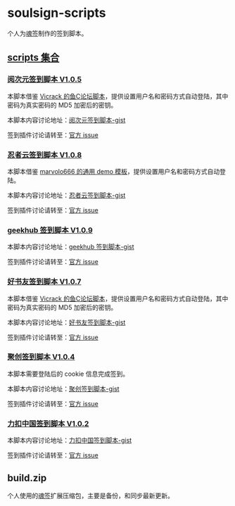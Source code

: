 # soulsign-scripts

个人为[魂签](https://github.com/inu1255/soulsign-chrome)制作的签到脚本。

## [scripts 集合](https://soulsign.inu1255.cn/?uid=1176)

### [阅次元签到脚本 V1.0.5](https://soulsign.inu1255.cn/scripts/174)

本脚本借鉴 [Vicrack 的鱼C论坛脚本](https://soulsign.inu1255.cn/scripts/167)，提供设置用户名和密码方式自动登陆，其中密码为真实密码的 MD5 加密后的密钥。

本脚本内容讨论地址：[阅次元签到脚本-gist](https://gist.github.com/yi-Xu-0100/582545da3b2869b544272c4db8b77c7e)

签到插件讨论请转至：[官方 issue](https://github.com/inu1255/soulsign-chrome/issues)

### [忍者云签到脚本 V1.0.8](https://soulsign.inu1255.cn/scripts/173)

本脚本借鉴 [marvolo666 的通用 demo 模板](https://github.com/inu1255/soulsign-chrome/blob/master/public/demos/ShadowSocksR.js)，提供设置用户名和密码方式自动登陆。

本脚本内容讨论地址：[忍者云签到脚本-gist](https://gist.github.com/yi-Xu-0100/f9f91bda4293ffed7219a1d3331a05e3)

签到插件讨论请转至：[官方 issue](https://github.com/inu1255/soulsign-chrome/issues)

### [geekhub 签到脚本 V1.0.9](https://soulsign.inu1255.cn/scripts/172)

本脚本内容讨论地址：[geekhub 签到脚本-gist](https://gist.github.com/yi-Xu-0100/44d5d7199e029e61c0976902122c0900)

签到插件讨论请转至：[官方 issue](https://github.com/inu1255/soulsign-chrome/issues)

### [好书友签到脚本 V1.0.7](https://soulsign.inu1255.cn/scripts/185)

本脚本借鉴 [Vicrack 的鱼C论坛脚本](https://soulsign.inu1255.cn/scripts/167)，提供设置用户名和密码方式自动登陆，其中密码为真实密码的 MD5 加密后的密钥。

本脚本内容讨论地址：[好书友签到脚本-gist](https://gist.github.com/yi-Xu-0100/910de5106ebc8497b6198ba366cccb97)

签到插件讨论请转至：[官方 issue](https://github.com/inu1255/soulsign-chrome/issues)

### [聚创签到脚本 V1.0.4](https://soulsign.inu1255.cn/scripts/186)

本脚本需要登陆后的 cookie 信息完成签到。

本脚本内容讨论地址：[聚创签到脚本-gist](https://gist.github.com/yi-Xu-0100/9a681d4d5a7a4c326e9f0c66e9bc5e47)

签到插件讨论请转至：[官方 issue](https://github.com/inu1255/soulsign-chrome/issues)

### [力扣中国签到脚本 V1.0.2](https://soulsign.inu1255.cn/scripts/191)

本脚本内容讨论地址：[力扣中国签到脚本-gist](https://gist.github.com/yi-Xu-0100/17426fba8db96f4501cecbd5258284e0)

签到插件讨论请转至：[官方 issue](https://github.com/inu1255/soulsign-chrome/issues)

## build.zip

个人使用的[魂签](https://github.com/inu1255/soulsign-chrome)扩展压缩包，主要是备份，和同步最新更新。
